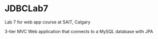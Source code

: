 # JDBCLab7
Lab 7 for web app course at SAIT, Calgary

3-tier MVC Web application that connects to a MySQL database with JPA

